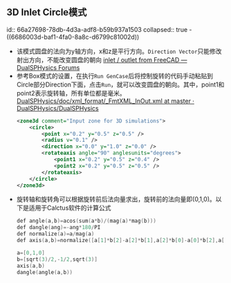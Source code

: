 ## 3D Inlet Circle模式
id:: 66a27698-78db-4d3a-adf8-b59b937a1503
collapsed:: true
	- ((6686003d-baf1-4fa0-8a8c-d6799c81002d))
- 该模式圆盘的法向为y轴方向，x和z是平行方向。`Direction Vector`只能修改射出方向，不能改变圆盘的朝向 [inlet / outlet from FreeCAD — DualSPHysics Forums](https://forums.dual.sphysics.org/discussion/1611/inlet-outlet-from-freecad)
- 参考Box模式的设置，在执行`Run GenCase`后将控制旋转的代码手动粘贴到Circle部分Direction下面，点击`Run`，就可以改变圆盘的朝向。其中，point1和point2表示旋转轴，所有单位都是毫米。 [DualSPHysics/doc/xml_format/_FmtXML_InOut.xml at master · DualSPHysics/DualSPHysics](https://github.com/DualSPHysics/DualSPHysics/blob/master/doc/xml_format/_FmtXML_InOut.xml)
  ``` xml
  <zone3d comment="Input zone for 3D simulations">
      <circle>
          <point x="0.2" y="0.5" z="0.5" />
          <radius v="0.1" />
          <direction x="0.0" y="1.0" z="0.0" />
          <rotateaxis angle="90" anglesunits="degrees">
              <point1 x="0.2" y="0.5" z="0.4" />
              <point2 x="0.2" y="0.5" z="0.5" />
          </rotateaxis>
      </circle>
  </zone3d>
  ```
- 旋转轴和旋转角可以根据旋转前后法向量求出，旋转前的法向量即(0,1,0)。以下是适用于Calctus软件的计算公式
  ```c++
  def angle(a,b)=acos(sum(a*b)/(mag(a)*mag(b)))
  def dangle(ang)=-ang*180/PI
  def normalize(a)=a/mag(a)
  def axis(a,b)=normalize([a[1]*b[2]-a[2]*b[1],a[2]*b[0]-a[0]*b[2],a[0]*b[1]-a[1]*b[0]])
  
  a=[0,1,0]
  b=[sqrt(3)/2,-1/2,sqrt(3)]
  axis(a,b)
  dangle(angle(a,b))
  ```
